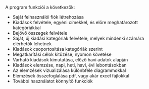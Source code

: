 A program funkciói a következők:
* Saját felhasználói fiók létrehozása
* Kiadások felvétele, egyéni címekkel, és előre meghatározott kategóriákkal
* Bejövő összegek felvétele
* Saját, új kiadási kategóriák felvétele, melyek mindenki számára elérhetők lehetnek
* Kiadások csoportosítása kategóriák szerint
* Megatkarítási célok kitűzése, nyomon követése
* Várható kiadások kimutatása, előző havi adatok alapján
* Kiadások elemzése, napi, heti, havi, évi lebontásokban
* Az elemzések vizualizálása különbféle diagrammokkal
* Elemzések összefoglalása pdf, vagy akár excel fájlokkal
* További használatot könnyítő funkciók 
